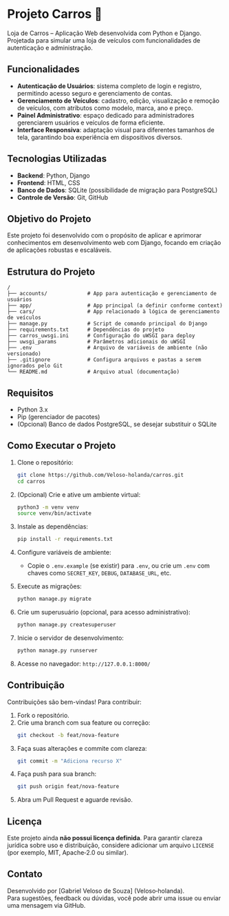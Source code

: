 # Projeto Carros 🚗

Loja de Carros – Aplicação Web desenvolvida com Python e Django. Projetada para simular uma loja de veículos com funcionalidades de autenticação e administração.

## Funcionalidades

- **Autenticação de Usuários**: sistema completo de login e registro, permitindo acesso seguro e gerenciamento de contas.
- **Gerenciamento de Veículos**: cadastro, edição, visualização e remoção de veículos, com atributos como modelo, marca, ano e preço.
- **Painel Administrativo**: espaço dedicado para administradores gerenciarem usuários e veículos de forma eficiente.
- **Interface Responsiva**: adaptação visual para diferentes tamanhos de tela, garantindo boa experiência em dispositivos diversos.

## Tecnologias Utilizadas

- **Backend**: Python, Django  
- **Frontend**: HTML, CSS  
- **Banco de Dados**: SQLite (possibilidade de migração para PostgreSQL)  
- **Controle de Versão**: Git, GitHub

## Objetivo do Projeto

Este projeto foi desenvolvido com o propósito de aplicar e aprimorar conhecimentos em desenvolvimento web com Django, focando em criação de aplicações robustas e escaláveis.

## Estrutura do Projeto

```
/
├── accounts/             # App para autenticação e gerenciamento de usuários
├── app/                  # App principal (a definir conforme context)
├── cars/                 # App relacionado à lógica de gerenciamento de veículos
├── manage.py             # Script de comando principal do Django
├── requirements.txt      # Dependências do projeto
├── carros_uwsgi.ini      # Configuração do uWSGI para deploy
├── uwsgi_params          # Parâmetros adicionais do uWSGI
├── .env                  # Arquivo de variáveis de ambiente (não versionado)
├── .gitignore            # Configura arquivos e pastas a serem ignorados pelo Git
└── README.md             # Arquivo atual (documentação)
```

## Requisitos

- Python 3.x  
- Pip (gerenciador de pacotes)
- (Opcional) Banco de dados PostgreSQL, se desejar substituir o SQLite

## Como Executar o Projeto

1. Clone o repositório:
   ```bash
   git clone https://github.com/Veloso-holanda/carros.git
   cd carros
   ```

2. (Opcional) Crie e ative um ambiente virtual:
   ```bash
   python3 -m venv venv
   source venv/bin/activate
   ```

3. Instale as dependências:
   ```bash
   pip install -r requirements.txt
   ```

4. Configure variáveis de ambiente:
   - Copie o `.env.example` (se existir) para `.env`, ou crie um `.env` com chaves como `SECRET_KEY`, `DEBUG`, `DATABASE_URL`, etc.

5. Execute as migrações:
   ```bash
   python manage.py migrate
   ```

6. Crie um superusuário (opcional, para acesso administrativo):
   ```bash
   python manage.py createsuperuser
   ```

7. Inicie o servidor de desenvolvimento:
   ```bash
   python manage.py runserver
   ```

8. Acesse no navegador: `http://127.0.0.1:8000/`

## Contribuição

Contribuições são bem-vindas! Para contribuir:

1. Fork o repositório.
2. Crie uma branch com sua feature ou correção:
   ```bash
   git checkout -b feat/nova-feature
   ```
3. Faça suas alterações e commite com clareza:
   ```bash
   git commit -m "Adiciona recurso X"
   ```
4. Faça push para sua branch:
   ```bash
   git push origin feat/nova-feature
   ```
5. Abra um Pull Request e aguarde revisão.

## Licença

Este projeto ainda **não possui licença definida**. Para garantir clareza jurídica sobre uso e distribuição, considere adicionar um arquivo `LICENSE` (por exemplo, MIT, Apache‑2.0 ou similar).

## Contato

Desenvolvido por [Gabriel Veloso de Souza] (Veloso‑holanda).  
Para sugestões, feedback ou dúvidas, você pode abrir uma issue ou enviar uma mensagem via GitHub.

